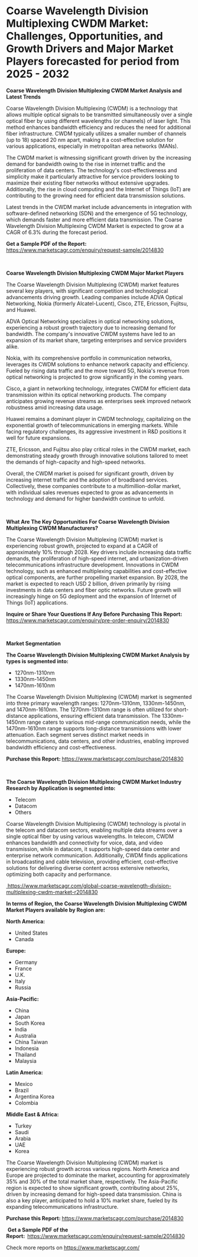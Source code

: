 <p><h1>Coarse Wavelength Division Multiplexing CWDM Market: Challenges, Opportunities, and Growth Drivers and Major Market Players forecasted for period from 2025 - 2032</h1></p><p><strong>Coarse Wavelength Division Multiplexing CWDM Market Analysis and Latest Trends</strong></p>
<p><p>Coarse Wavelength Division Multiplexing (CWDM) is a technology that allows multiple optical signals to be transmitted simultaneously over a single optical fiber by using different wavelengths (or channels) of laser light. This method enhances bandwidth efficiency and reduces the need for additional fiber infrastructure. CWDM typically utilizes a smaller number of channels (up to 18) spaced 20 nm apart, making it a cost-effective solution for various applications, especially in metropolitan area networks (MANs).</p><p>The CWDM market is witnessing significant growth driven by the increasing demand for bandwidth owing to the rise in internet traffic and the proliferation of data centers. The technology's cost-effectiveness and simplicity make it particularly attractive for service providers looking to maximize their existing fiber networks without extensive upgrades. Additionally, the rise in cloud computing and the Internet of Things (IoT) are contributing to the growing need for efficient data transmission solutions.</p><p>Latest trends in the CWDM market include advancements in integration with software-defined networking (SDN) and the emergence of 5G technology, which demands faster and more efficient data transmission. The Coarse Wavelength Division Multiplexing CWDM Market is expected to grow at a CAGR of 6.3% during the forecast period.</p></p>
<p><strong>Get a Sample PDF of the Report:&nbsp;</strong> <a href="https://www.marketscagr.com/enquiry/request-sample/2014830?utm_campaign=1901&utm_medium=2&utm_source=Github&utm_content=ia&utm_term=17012025&utm_id=coarse-wavelength-division-multiplexing-cwdm">https://www.marketscagr.com/enquiry/request-sample/2014830</a></p>
<p>&nbsp;</p>
<p><strong>Coarse Wavelength Division Multiplexing CWDM Major Market Players</strong></p>
<p><p>The Coarse Wavelength Division Multiplexing (CWDM) market features several key players, with significant competition and technological advancements driving growth. Leading companies include ADVA Optical Networking, Nokia (formerly Alcatel-Lucent), Cisco, ZTE, Ericsson, Fujitsu, and Huawei.</p><p>ADVA Optical Networking specializes in optical networking solutions, experiencing a robust growth trajectory due to increasing demand for bandwidth. The company's innovative CWDM systems have led to an expansion of its market share, targeting enterprises and service providers alike. </p><p>Nokia, with its comprehensive portfolio in communication networks, leverages its CWDM solutions to enhance network capacity and efficiency. Fueled by rising data traffic and the move toward 5G, Nokia's revenue from optical networking is projected to grow significantly in the coming years.</p><p>Cisco, a giant in networking technology, integrates CWDM for efficient data transmission within its optical networking products. The company anticipates growing revenue streams as enterprises seek improved network robustness amid increasing data usage.</p><p>Huawei remains a dominant player in CWDM technology, capitalizing on the exponential growth of telecommunications in emerging markets. While facing regulatory challenges, its aggressive investment in R&D positions it well for future expansions.</p><p>ZTE, Ericsson, and Fujitsu also play critical roles in the CWDM market, each demonstrating steady growth through innovative solutions tailored to meet the demands of high-capacity and high-speed networks. </p><p>Overall, the CWDM market is poised for significant growth, driven by increasing internet traffic and the adoption of broadband services. Collectively, these companies contribute to a multimillion-dollar market, with individual sales revenues expected to grow as advancements in technology and demand for higher bandwidth continue to unfold.</p></p>
<p>&nbsp;</p>
<p><strong>What Are The Key Opportunities For Coarse Wavelength Division Multiplexing CWDM Manufacturers?</strong></p>
<p><p>The Coarse Wavelength Division Multiplexing (CWDM) market is experiencing robust growth, projected to expand at a CAGR of approximately 10% through 2028. Key drivers include increasing data traffic demands, the proliferation of high-speed internet, and urbanization-driven telecommunications infrastructure development. Innovations in CWDM technology, such as enhanced multiplexing capabilities and cost-effective optical components, are further propelling market expansion. By 2028, the market is expected to reach USD 2 billion, driven primarily by rising investments in data centers and fiber optic networks. Future growth will increasingly hinge on 5G deployment and the expansion of Internet of Things (IoT) applications.</p></p>
<p><strong>Inquire or Share Your Questions If Any Before Purchasing This Report:</strong> <a href="https://www.marketscagr.com/enquiry/pre-order-enquiry/2014830?utm_campaign=1901&utm_medium=2&utm_source=Github&utm_content=ia&utm_term=17012025&utm_id=coarse-wavelength-division-multiplexing-cwdm">https://www.marketscagr.com/enquiry/pre-order-enquiry/2014830</a></p>
<p>&nbsp;</p>
<p><strong>Market Segmentation</strong></p>
<p><strong>The Coarse Wavelength Division Multiplexing CWDM Market Analysis by types is segmented into:</strong></p>
<p><ul><li>1270nm-1310nm</li><li>1330nm-1450nm</li><li>1470nm-1610nm</li></ul></p>
<p><p>The Coarse Wavelength Division Multiplexing (CWDM) market is segmented into three primary wavelength ranges: 1270nm-1310nm, 1330nm-1450nm, and 1470nm-1610nm. The 1270nm-1310nm range is often utilized for short-distance applications, ensuring efficient data transmission. The 1330nm-1450nm range caters to various mid-range communication needs, while the 1470nm-1610nm range supports long-distance transmissions with lower attenuation. Each segment serves distinct market needs in telecommunications, data centers, and other industries, enabling improved bandwidth efficiency and cost-effectiveness.</p></p>
<p><strong>Purchase this Report:&nbsp;</strong><a href="https://www.marketscagr.com/purchase/2014830?utm_campaign=1901&utm_medium=2&utm_source=Github&utm_content=ia&utm_term=17012025&utm_id=coarse-wavelength-division-multiplexing-cwdm">https://www.marketscagr.com/purchase/2014830</a></p>
<p>&nbsp;</p>
<p><strong>The Coarse Wavelength Division Multiplexing CWDM Market Industry Research by Application is segmented into:</strong></p>
<p><ul><li>Telecom</li><li>Datacom</li><li>Others</li></ul></p>
<p><p>Coarse Wavelength Division Multiplexing (CWDM) technology is pivotal in the telecom and datacom sectors, enabling multiple data streams over a single optical fiber by using various wavelengths. In telecom, CWDM enhances bandwidth and connectivity for voice, data, and video transmission, while in datacom, it supports high-speed data center and enterprise network communication. Additionally, CWDM finds applications in broadcasting and cable television, providing efficient, cost-effective solutions for delivering diverse content across extensive networks, optimizing both capacity and performance.</p></p>
<p><a href="https://www.marketscagr.com/global-coarse-wavelength-division-multiplexing-cwdm-market-r2014830?utm_campaign=1901&utm_medium=2&utm_source=Github&utm_content=ia&utm_term=17012025&utm_id=coarse-wavelength-division-multiplexing-cwdm">&nbsp;https://www.marketscagr.com/global-coarse-wavelength-division-multiplexing-cwdm-market-r2014830</a></p>
<p><strong>In terms of Region, the Coarse Wavelength Division Multiplexing CWDM Market Players available by Region are:</strong></p>
<p>
    <p> <strong> North America: </strong>
        <ul>
            <li>United States</li>
            <li>Canada</li>
        </ul>
        </p> 
    <p> <strong> Europe: </strong>
        <ul>
            <li>Germany</li>
            <li>France</li>
            <li>U.K.</li>
            <li>Italy</li>
            <li>Russia</li>
        </ul>
        </p> 
    <p> <strong> Asia-Pacific: </strong>
        <ul>
            <li>China</li>
            <li>Japan</li>
            <li>South Korea</li>
            <li>India</li>
            <li>Australia</li>
            <li>China Taiwan</li>
            <li>Indonesia</li>
            <li>Thailand</li>
            <li>Malaysia</li>
        </ul>
        </p> 
    <p> <strong> Latin America: </strong>
        <ul>
            <li>Mexico</li>
            <li>Brazil</li>
            <li>Argentina Korea</li>
            <li>Colombia</li>
        </ul>
        </p> 
    <p> <strong> Middle East & Africa: </strong>
        <ul>
            <li>Turkey</li>
            <li>Saudi</li>
            <li>Arabia</li>
            <li>UAE</li>
            <li>Korea</li>
        </ul>
    </p>
    </p>
<p><p>The Coarse Wavelength Division Multiplexing (CWDM) market is experiencing robust growth across various regions. North America and Europe are projected to dominate the market, accounting for approximately 35% and 30% of the total market share, respectively. The Asia-Pacific region is expected to show significant growth, contributing about 25%, driven by increasing demand for high-speed data transmission. China is also a key player, anticipated to hold a 10% market share, fueled by its expanding telecommunications infrastructure.</p></p>
<p><strong>Purchase this Report: </strong><a href="https://www.marketscagr.com/purchase/2014830?utm_campaign=1901&utm_medium=2&utm_source=Github&utm_content=ia&utm_term=17012025&utm_id=coarse-wavelength-division-multiplexing-cwdm">https://www.marketscagr.com/purchase/2014830</a></p>
<p>&nbsp;<strong>Get a Sample PDF of the Report:&nbsp;&nbsp;</strong><a href="https://www.marketscagr.com/enquiry/request-sample/2014830?utm_campaign=1901&utm_medium=2&utm_source=Github&utm_content=ia&utm_term=17012025&utm_id=coarse-wavelength-division-multiplexing-cwdm">https://www.marketscagr.com/enquiry/request-sample/2014830</a></p>
<p><strong></strong></p>
<p>Check more reports on <a href="https://www.marketscagr.com/?utm_campaign=1901&utm_medium=2&utm_source=Github&utm_content=ia&utm_term=17012025&utm_id=coarse-wavelength-division-multiplexing-cwdm">https://www.marketscagr.com/</a></p>